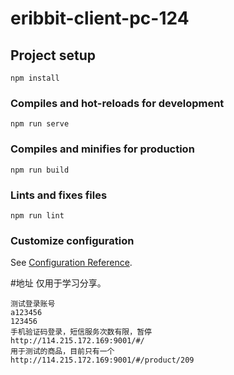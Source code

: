 # eribbit-client-pc-124

## Project setup
```
npm install
```

### Compiles and hot-reloads for development
```
npm run serve
```

### Compiles and minifies for production
```
npm run build
```

### Lints and fixes files
```
npm run lint
```

### Customize configuration
See [Configuration Reference](https://cli.vuejs.org/config/).


#地址
仅用于学习分享。
```
测试登录账号
a123456
123456
手机验证码登录，短信服务次数有限，暂停
http://114.215.172.169:9001/#/
用于测试的商品，目前只有一个
http://114.215.172.169:9001/#/product/209
```
